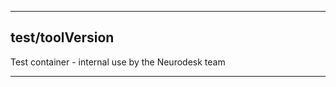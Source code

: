 
----------------------------------
## test/toolVersion ##
Test container - internal use by the Neurodesk team



----------------------------------
